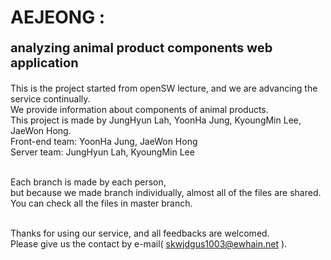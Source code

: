 # AEJEONG :<br>
<p style="font-size:20px"><b>analyzing animal product components web application </b></p>

This is the project started from openSW lecture, and we are advancing the service continually.<br>
We provide information about components of animal products.<br>
This project is made by JungHyun Lah, YoonHa Jung, KyoungMin Lee, JaeWon Hong.<br>
Front-end team: YoonHa Jung, JaeWon Hong<br>
Server team: JungHyun Lah, KyoungMin Lee <br><br>

Each branch is made by each person,<br>
but because we made branch individually, almost all of the files are shared.<br>
You can check all the files in master branch.<br><br>

Thanks for using our service, and all feedbacks are welcomed.<br>
Please give us the contact by e-mail( <u>skwjdgus1003@ewhain.net</u> ).<br>
